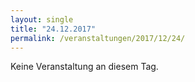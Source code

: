 ```yaml
---
layout: single
title: "24.12.2017"
permalink: /veranstaltungen/2017/12/24/
---
```


Keine Veranstaltung an diesem Tag.
